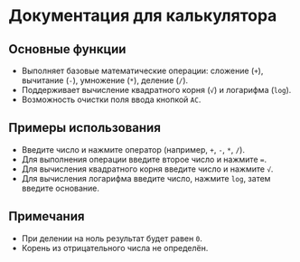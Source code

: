 # Документация для калькулятора

## Основные функции
- Выполняет базовые математические операции: сложение (`+`), вычитание (`-`), умножение (`*`), деление (`/`).
- Поддерживает вычисление квадратного корня (`√`) и логарифма (`log`).
- Возможность очистки поля ввода кнопкой `AC`.

## Примеры использования
- Введите число и нажмите оператор (например, `+`, `-`, `*`, `/`).
- Для выполнения операции введите второе число и нажмите `=`.
- Для вычисления квадратного корня введите число и нажмите `√`.
- Для вычисления логарифма введите число, нажмите `log`, затем введите основание.

## Примечания
- При делении на ноль результат будет равен `0`.
- Корень из отрицательного числа не определён.
